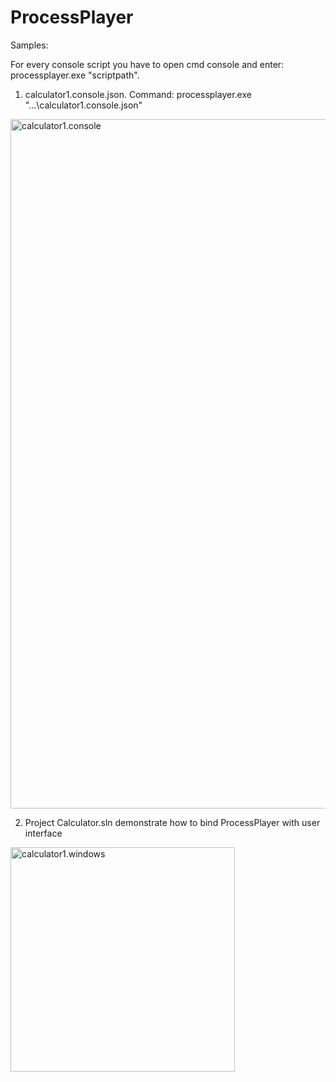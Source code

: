 # ProcessPlayer

Samples:

For every console script you have to open cmd console and enter: processplayer.exe "scriptpath".

1. calculator1.console.json. Command: processplayer.exe "...\calculator1.console.json"

<img width="1103" alt="calculator1.console" src="https://raw.githubusercontent.com/series6147/ProcessPlayer-state-machine/master/ProcessPlayer/Samples/Images/calculator1.console.png?_sm_au_=iFVtJFst464W6P2r">

2. Project Calculator.sln demonstrate how to bind ProcessPlayer with user interface

<img width="359" alt="calculator1.windows" src="https://raw.githubusercontent.com/series6147/ProcessPlayer-state-machine/master/ProcessPlayer/Samples/Images/calculator1.windows.png?_sm_au_=iFVtJFst464W6P2r">
